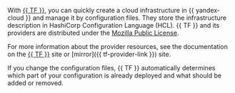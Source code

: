 With [{{ TF }}](https://www.terraform.io/), you can quickly create a cloud infrastructure in {{ yandex-cloud }} and manage it by configuration files. They store the infrastructure description in HashiCorp Configuration Language (HCL). {{ TF }} and its providers are distributed under the [Mozilla Public License](https://github.com/hashicorp/terraform/blob/main/LICENSE).

For more information about the provider resources, see the documentation on the [{{ TF }}](https://www.terraform.io/docs/providers/yandex/index.html) site or [mirror]({{ tf-provider-link }}) site.

If you change the configuration files, {{ TF }} automatically determines which part of your configuration is already deployed and what should be added or removed.
